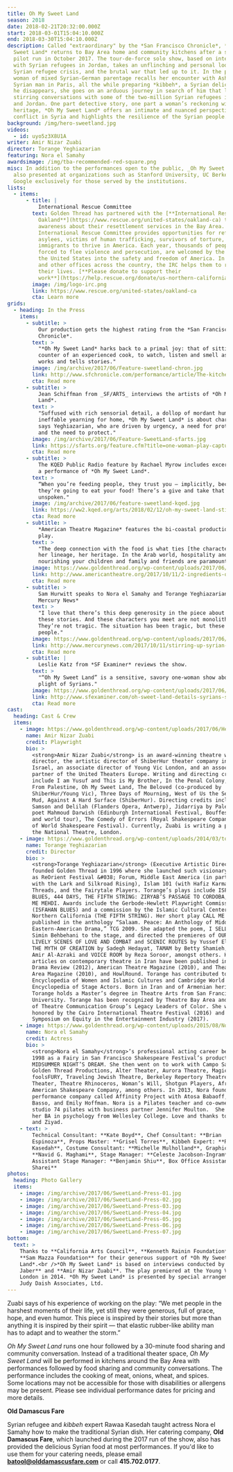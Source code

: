 ```yaml
---
title: Oh My Sweet Land
season: 2018
date: 2018-02-21T20:32:00.000Z
start: 2018-03-01T15:04:10.000Z
end: 2018-03-30T15:04:10.000Z
description: Called "extraordinary" by the *San Francisco Chronicle*, *Oh My
  Sweet Land* returns to Bay Area home and community kitchens after a sold-out
  pilot run in October 2017. The tour-de-force solo show, based on interviews
  with Syrian refugees in Jordan, takes an unflinching and personal look at the
  Syrian refugee crisis, and the brutal war that led up to it. In the play, a
  woman of mixed Syrian-German parentage recalls her encounter with Ashraf, a
  Syrian man in Paris, all the while preparing *kibbeh*, a Syrian delicacy. When
  he disappears, she goes on an arduous journey in search of him that leads to
  stirring conversations with some of the two-million Syrian refugees in Lebanon
  and Jordan. One part detective story, one part a woman’s reckoning with her
  heritage, *Oh My Sweet Land* offers an intimate and nuanced perspective on the
  conflict in Syria and highlights the resilience of the Syrian people.
background: /img/hero-sweetland.jpg
videos:
  - id: uyo5z3X8U1A
writer: Amir Nizar Zuabi
director: Torange Yeghiazarian
featuring: Nora el Samahy
awardsimage: /img/tba-recommended-red-square.png
misc: In addition to the performances open to the public, _Oh My Sweet Land_ was
  also presented at organizations such as Stanford University, UC Berkeley, and
  Google exclusively for those served by the institutions.
lists:
  - items:
      - title: |
          International Rescue Committee
        text: Golden Thread has partnered with the [**International Rescue Committee
          Oakland**](https://www.rescue.org/united-states/oakland-ca) to raise
          awareness about their resettlement services in the Bay Area. The
          International Rescue Committee provides opportunities for refugees,
          asylees, victims of human trafficking, survivors of torture, and other
          immigrants to thrive in America. Each year, thousands of people,
          forced to flee violence and persecution, are welcomed by the people of
          the United States into the safety and freedom of America. In Oakland
          and other offices across the country, the IRC helps them to rebuild
          their lives. [**Please donate to support their
          work**](https://help.rescue.org/donate/us-northern-california-ca?ms=ws_resq_top_nav_btn_161010&initialms=ws_resq_top_nav_btn_161010).
        image: /img/logo-irc.png
        link: https://www.rescue.org/united-states/oakland-ca
        cta: Learn more
grids:
  - heading: In the Press
    items:
      - subtitle: >
          Our production gets the highest rating from the *San Francisco
          Chronicle*.
        text: >
          "*Oh My Sweet Land* harks back to a primal joy: that of sitting at the
          counter of an experienced cook, to watch, listen and smell as she
          works and tells stories."
        image: /img/archive/2017/06/Feature-sweetland-chron.jpg
        link: http://www.sfchronicle.com/performance/article/The-kitchen-counter-is-stage-in-Oh-My-Sweet-12287967.php
        cta: Read more
      - subtitle: >
          Jean Schiffman from _SF/ARTS_ interviews the artists of *Oh My Sweet
          Land*.
        text: >
          "Suffused with rich sensorial detail, a dollop of mordant humor and an
          ineffable yearning for home, *Oh My Sweet Land* is about characters,
          says Yeghiazarian, who are driven by urgency, a need for protection
          and the need to protect."
        image: /img/archive/2017/06/Feature-SweetLand-sfarts.jpg
        link: https://sfarts.org/feature.cfm?title=one-woman-play-captures-yearning-for-home&featureID=515
        cta: Read more
      - subtitle: >
          The KQED Public Radio feature by Rachael Myrow includes excerpts from
          a performance of *Oh My Sweet Land*.
        text: >
          “When you’re feeding people, they trust you — implicitly, because
          they’re going to eat your food! There’s a give and take that’s
          unspoken."
        image: /img/archive/2017/06/feature-sweetland-kqed.jpg
        link: https://ww2.kqed.org/arts/2018/02/12/oh-my-sweet-land-stirs-up-compassion-for-syrian-refugees/
        cta: Read more
      - subtitle: >
          *American Theatre Magazine* features the bi-coastal productions of the
          play.
        text: >
          "The deep connection with the food is what ties [the character] in to
          her lineage, her heritage. In the Arab world, hospitality and
          nourishing your children and family and friends are paramount."
        image: https://www.goldenthread.org/wp-content/uploads/2017/06/Feature-SweetLand-ATM.jpg
        link: http://www.americantheatre.org/2017/10/11/2-ingredients-of-oh-my-sweet-land-a-refugee-crisis-and-kibbeh/
        cta: Read more
      - subtitle: >
          Sam Hurwitt speaks to Nora el Samahy and Torange Yeghiazarian for *The
          Mercury News*
        text: >
          "I love that there’s this deep generosity in the piece about sharing
          these stories. And these characters you meet are not monolithic.
          They’re not tragic. The situation has been tragic, but these are full
          people."
        image: https://www.goldenthread.org/wp-content/uploads/2017/06/Feature-SweetLand-mercurynews.jpg
        link: http://www.mercurynews.com/2017/10/11/stirring-up-syrian-tales-of-survival-in-bay-area-kitchens/
        cta: Read more
      - subtitle: |
          Leslie Katz from *SF Examiner* reviews the show.
        text: >
          "“Oh My Sweet Land” is a sensitive, savory one-woman show about the
          plight of Syrians."
        image: https://www.goldenthread.org/wp-content/uploads/2017/06/feature-sweetland-examiner.jpg
        link: http://www.sfexaminer.com/oh-sweet-land-details-syrians-struggles-food/
        cta: Read more
cast:
  heading: Cast & Crew
  items:
    - image: https://www.goldenthread.org/wp-content/uploads/2017/06/Headshot-AmirNizarZuabi-300x300_v2.jpg
      name: Amir Nizar Zuabi
      credit: Playwright
      bio: >
        <strong>Amir Nizar Zuabi</strong> is an award-winning theatre writer and
        director, the artistic director of ShiberHur theater company in Haifa,
        Israel, an associate director of Young Vic London, and an associate
        partner of the United Theaters Europe. Writing and directing credits
        include I am Yusuf and This is My Brother, In the Penal Colony, Alive
        From Palestine, Oh My Sweet Land, The Beloved (co-produced by
        ShiberHur/Young Vic), Three Days of Mourning, West of Us the Sea, Dry
        Mud, Against A Hard Surface (ShiberHur). Directing credits include
        Samson and Delilah (Flanders Opera, Antwerp), Jidarriya by Palestinian
        poet Mahmoud Darwish (Edinburgh International Festival, Bouffes du Nord,
        and world tour), The Comedy of Errors (Royal Shakespeare Company as part
        of World Shakespeare Festival). Currently, Zuabi is writing a play for
        the National Theatre, London.
    - image: https://www.goldenthread.org/wp-content/uploads/2014/03/torange_headshot_tfs-e1498076049423.jpg
      name: Torange Yeghiazarian
      credit: Director
      bio: >
        <strong>Torange Yeghiazarian</strong> (Executive Artistic Director)
        founded Golden Thread in 1996 where she launched such visionary programs
        as ReOrient Festival &#038; Forum, Middle East America (in partnership
        with the Lark and Silkroad Rising), Islam 101 (with Hafiz Karmali), New
        Threads, and the Fairytale Players. Torange’s plays include ISFAHAN
        BLUES, 444 DAYS, THE FIFTH STRING: ZIRYAB’S PASSAGE TO CORDOBA, and CALL
        ME MEHDI. Awards include the Gerbode-Hewlett Playwright Commission Award
        (ISFAHAN BLUES) and a commission by the Islamic Cultural Center of
        Northern California (THE FIFTH STRING). Her short play CALL ME MEHDI is
        published in the anthology “Salaam. Peace: An Anthology of Middle
        Eastern-American Drama,” TCG 2009. She adapted the poem, I SELL SOULS by
        Simin Behbehani to the stage, and directed the premieres of OUR ENEMIES:
        LIVELY SCENES OF LOVE AND COMBAT and SCENIC ROUTES by Yussef El Guindi,
        THE MYTH OF CREATION by Sadegh Hedayat, TAMAM by Betty Shamieh, STUCK by
        Amir Al-Azraki and VOICE ROOM by Reza Soroor, amongst others. Her
        articles on contemporary theatre in Iran have been published in The
        Drama Review (2012), American Theatre Magazine (2010), and Theatre Bay
        Area Magazine (2010), and HowlRound. Torange has contributed to the
        Encyclopedia of Women and Islamic Cultures and Cambridge World
        Encyclopedia of Stage Actors. Born in Iran and of Armenian heritage,
        Torange holds a Master’s degree in Theatre Arts from San Francisco State
        University. Torange has been recognized by Theatre Bay Area and is one
        of Theatre Communication Group’s Legacy Leaders of Color. She was
        honored by the Cairo International Theatre Festival (2016) and the
        Symposium on Equity in the Entertainment Industry (2017).
    - image: https://www.goldenthread.org/wp-content/uploads/2015/08/NoraelSamahy300x300.jpg
      name: Nora el Samahy
      credit: Actress
      bio: >
        <strong>Nora el Samahy</strong>’s professional acting career began in
        1998 as a Fairy in San Francisco Shakespeare Festival’s production of A
        MIDSUMMER NIGHT’S DREAM. She then went on to work with Campo Santo,
        Golden Thread Productions, Alter Theater, Aurora Theatre, Magic Theatre,
        foolsFURY, Traveling Jewish Theatre, Berkeley Repertory Theatre, Exit
        Theater, Theatre Rhinoceros, Woman’s Will, Shotgun Players, African
        American Shakespeare Company, among others. In 2013, Nora founded a
        performance company called Affinity Project with Atosa Babaoff, Beatrice
        Basso, and Emily Hoffman. Nora is a Pilates teacher and co-owner of
        studio 74 pilates with business partner Jennifer Moulton.  She received
        her BA in psychology from Wellesley College. Love and thanks to Patrick
        and Ziyad.
    - text: >
        Technical Consultant: **Kate Boyd**, Chef Consultant: **Brian
        Espinoza**, Props Master: **Grisel Torres**, Kibbeh Expert: **Rawaa
        Kasedah**, Costume Consultant: **Michelle Mulholland**, Graphic Design:
        **Navid G. Maghami**, Stage Manager: **Celeste Jacobson-Ingram**,
        Assistant Stage Manager: **Benjamin Shiu**, Box Office Assistant: **Niku
        Sharei**
photos:
  heading: Photo Gallery
  items:
    - image: /img/archive/2017/06/SweetLand-Press-01.jpg
    - image: /img/archive/2017/06/SweetLand-Press-02.jpg
    - image: /img/archive/2017/06/SweetLand-Press-03.jpg
    - image: /img/archive/2017/06/SweetLand-Press-04.jpg
    - image: /img/archive/2017/06/SweetLand-Press-05.jpg
    - image: /img/archive/2017/06/SweetLand-Press-06.jpg
    - image: /img/archive/2017/06/SweetLand-Press-07.jpg
bottom:
  text: >
    Thanks to **California Arts Council**, **Kenneth Rainin Foundation**, and
    **Sam Mazza Foundation** for their generous support of *Oh My Sweet
    Land*.<br />*Oh My Sweet Land* is based on interviews conducted by **Corinne
    Jaber** and **Amir Nizar Zuabi**. The play premiered at the Young Vic in
    London in 2014. *Oh My Sweet Land* is presented by special arrangement with
    Judy Daish Associates, Ltd.
---
```



Zuabi says of his experience of working on the play: “We met people in the harshest moments of their life, yet still they were generous, full of grace, hope, and even humor. This piece is inspired by their stories but more than anything it is inspired by their spirit — that elastic rubber-like ability man has to adapt and to weather the storm.”

*Oh My Sweet Land* runs one hour followed by a 30-minute food sharing and community conversation. Instead of a traditional theater space, _Oh My Sweet Land_ will be performed in kitchens around the Bay Area with performances followed by food sharing and community conversations. The performance includes the cooking of meat, onions, wheat, and spices. Some locations may not be accessible for those with disabilities or allergens may be present. Please see individual performance dates for pricing and more details.

**Old Damascus Fare**

Syrian refugee and *kibbeh* expert Rawaa Kasedah taught actress Nora el Samahy how to make the traditional Syrian dish. Her catering company, **Old Damascus Fare**, which launched during the 2017 run of the show, also has provided the delicious Syrian food at most performances. If you'd like to use them for your catering needs, please email **[batool@olddamascusfare.com](mailto:batool@olddamascusfare.com)** or call **415.702.0177**.